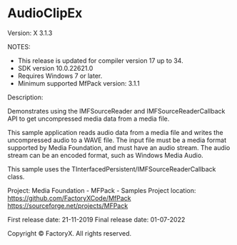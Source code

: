 # AudioClipEx
Version: X 3.1.3

NOTES: 
 - This release is updated for compiler version 17 up to 34.
 - SDK version 10.0.22621.0
 - Requires Windows 7 or later.
 - Minimum supported MfPack version: 3.1.1


Description:

  Demonstrates using the IMFSourceReader and
  IMFSourceReaderCallback API to get uncompressed media
  data from a media file.

  This sample application reads audio data from a media file and
  writes the uncompressed audio to a WAVE file.
  The input file must be a media format supported by Media Foundation,
  and must have  an audio stream. The audio stream can be an encoded
  format, such as Windows Media Audio.

  This sample uses the TInterfacedPersistent/IMFSourceReaderCallback class.


Project: Media Foundation - MFPack - Samples
Project location: https://github.com/FactoryXCode/MfPack
                  https://sourceforge.net/projects/MFPack

First release date: 21-11-2019
Final release date: 01-07-2022


Copyright © FactoryX. All rights reserved.